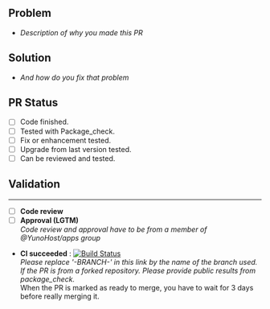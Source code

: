 ## Problem
- *Description of why you made this PR*

## Solution
- *And how do you fix that problem*

## PR Status
- [ ] Code finished.
- [ ] Tested with Package_check.
- [ ] Fix or enhancement tested.
- [ ] Upgrade from last version tested.
- [ ] Can be reviewed and tested.

## Validation
---
- [ ] **Code review**
- [ ] **Approval (LGTM)**  
*Code review and approval have to be from a member of @YunoHost/apps group*
- **CI succeeded** : 
[![Build Status](https://ci-apps-dev.yunohost.org/jenkins/job/drupal7_ynh%20-BRANCH-/badge/icon)](https://ci-apps-dev.yunohost.org/jenkins/job/drupal7_ynh%20-BRANCH-/)  
*Please replace '-BRANCH-' in this link by the name of the branch used.*  
*If the PR is from a forked repository. Please provide public results from package_check.*  
When the PR is marked as ready to merge, you have to wait for 3 days before really merging it.
